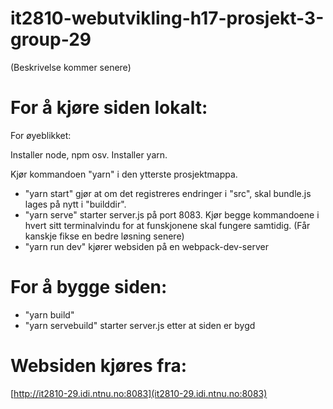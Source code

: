 # it2810-webutvikling-h17-prosjekt-3-group-29
(Beskrivelse kommer senere)

# For å kjøre siden lokalt:
For øyeblikket:

Installer node, npm osv.
Installer yarn.

Kjør kommandoen "yarn" i den ytterste prosjektmappa.

- "yarn start" gjør at om det registreres endringer i "src", skal bundle.js lages på nytt i "builddir".
- "yarn serve" starter server.js på port 8083.
Kjør begge kommandoene i hvert sitt terminalvindu for at funskjonene skal fungere samtidig. (Får kanskje fikse en bedre løsning senere)
- "yarn run dev" kjører websiden på en webpack-dev-server

# For å bygge siden:
- "yarn build"
- "yarn servebuild" starter server.js etter at siden er bygd

# Websiden kjøres fra:
[http://it2810-29.idi.ntnu.no:8083](it2810-29.idi.ntnu.no:8083)
